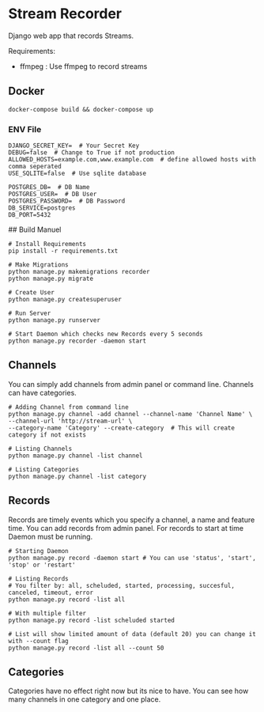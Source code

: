 # Stream Recorder

Django web app that records Streams.

Requirements:
 - ffmpeg : Use ffmpeg to record streams


## Docker
```
docker-compose build && docker-compose up
```

### ENV File
```
DJANGO_SECRET_KEY=  # Your Secret Key
DEBUG=false  # Change to True if not production
ALLOWED_HOSTS=example.com,www.example.com  # define allowed hosts with comma seperated
USE_SQLITE=false  # Use sqlite database

POSTGRES_DB=  # DB Name
POSTGRES_USER=  # DB User
POSTGRES_PASSWORD=  # DB Password
DB_SERVICE=postgres
DB_PORT=5432
```

## Build Manuel

```
# Install Requirements
pip install -r requirements.txt

# Make Migrations
python manage.py makemigrations recorder
python manage.py migrate

# Create User
python manage.py createsuperuser

# Run Server
python manage.py runserver

# Start Daemon which checks new Records every 5 seconds
python manage.py recorder -daemon start
```

## Channels

You can simply add channels from admin panel or command line. Channels can have categories.

```
# Adding Channel from command line
python manage.py channel -add channel --channel-name 'Channel Name' \
--channel-url 'http://stream-url' \
--category-name 'Category' --create-category  # This will create category if not exists

# Listing Channels
python manage.py channel -list channel

# Listing Categories
python manage.py channel -list category
```

## Records

Records are timely events which you specify a channel, a name and feature time. You can add records from admin panel.
For records to start at time Daemon must be running.

```
# Starting Daemon
python manage.py record -daemon start # You can use 'status', 'start', 'stop' or 'restart'

# Listing Records
# You filter by: all, scheluded, started, processing, succesful, canceled, timeout, error
python manage.py record -list all

# With multiple filter
python manage.py record -list scheluded started

# List will show limited amount of data (default 20) you can change it with --count flag
python manage.py record -list all --count 50
```

## Categories

Categories have no effect right now but its nice to have. You can see how many channels in one category and one place.